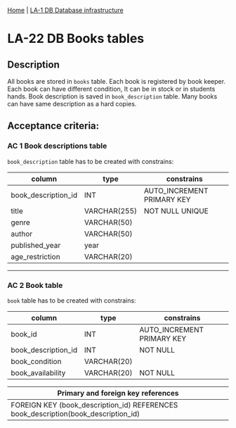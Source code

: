 [Home](../library_app_project.md) | [LA-1 DB Database infrastructure](./LA-1_DB_databse_feature.md)

# LA-22 DB Books tables

## Description

All books are stored in `books` table. Each book is registered by book keeper. Each book can have different condition, It can be in stock or in students hands. Book description is saved in `book_description` table. Many books can have same description as a hard copies.

## Acceptance criteria:

### AC 1 Book descriptions table

`book_description` table has to be created with constrains:

| column              | type         | constrains                 |
| ------------------- | ------------ | -------------------------- |
| book_description_id | INT          | AUTO_INCREMENT PRIMARY KEY |
| title               | VARCHAR(255) | NOT NULL UNIQUE            |
| genre               | VARCHAR(50)  |                            |
| author              | VARCHAR(50)  |                            |
| published_year      | year         |                            |
| age_restriction     | VARCHAR(20)  |                            |

---

### AC 2 Book table

`book` table has to be created with constrains:

| column              | type        | constrains                 |
| ------------------- | ----------- | -------------------------- |
| book_id             | INT         | AUTO_INCREMENT PRIMARY KEY |
| book_description_id | INT         | NOT NULL                   |
| book_condition      | VARCHAR(20) |                            |
| book_availability   | VARCHAR(20) | NOT NULL                   |

| Primary and foreign key references                                                 |
| ---------------------------------------------------------------------------------- |
| FOREIGN KEY (book_description_id) REFERENCES book_description(book_description_id) |
